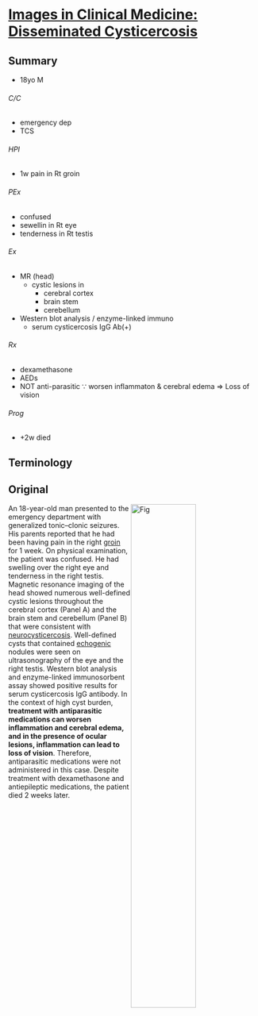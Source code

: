 <!--
Filename: 	2019-03-28_18M.md
Project: 	/Users/shume/Developer/physician/NEJM/IiCM
Author: 	shumez <https://github.com/shumez>
Created: 	2019-04-12 15:25:2
Modified: 	2019-05-31 16:21:12
-----
Copyright (c) 2019 shumez
-->

# [Images in Clinical Medicine: Disseminated Cysticercosis][2019_AbbasZafar_DevNishanth]

## Summary

* 18yo M

###### C/C
* emergency dep
* TCS

###### HPI
* 1w pain in Rt groin

###### PEx
* confused
* sewellin in Rt eye
* tenderness in Rt testis

###### Ex
* MR (head)
	* cystic lesions in 
		* cerebral cortex
		* brain stem
		* cerebellum
* Western blot analysis / enzyme-linked immuno
	* serum cysticercosis IgG Ab(+)

###### Rx
* dexamethasone
* AEDs
* NOT anti-parasitic &because; worsen inflammaton & cerebral edema  &rArr; Loss of vision

###### Prog
* +2w died 
		

## Terminology

## Original

[![Fig][fig]][fig]

An 18-year-old man presented to the emergency department with generalized tonic–clonic seizures. His parents reported that he had been having pain in the right [groin] for 1 week. On physical examination, the patient was confused. He had swelling over the right eye and tenderness in the right testis. Magnetic resonance imaging of the head showed numerous well-defined cystic lesions throughout the cerebral cortex (Panel A) and the brain stem and cerebellum (Panel B) that were consistent with [neurocysticercosis]. Well-defined cysts that contained [echogenic] nodules were seen on ultrasonography of the eye and the right testis. Western blot analysis and enzyme-linked immunosorbent assay showed positive results for serum cysticercosis IgG antibody. In the context of high cyst burden, **treatment with antiparasitic medications can worsen inflammation and cerebral edema, and in the presence of ocular lesions, inflammation can lead to loss of vision**. Therefore, antiparasitic medications were not administered in this case. Despite treatment with dexamethasone and antiepileptic medications, the patient died 2 weeks later.


##
<!-- ref -->
[2019_AbbasZafar_DevNishanth]: https://www.nejm.org/doi/full/10.1056/NEJMicm1810953

<!-- fig -->
[fig]: https://www.nejm.org/na101/home/literatum/publisher/mms/journals/content/nejm/2019/nejm_2019.380.issue-13/nejmicm1810953/20190322/images/img_medium/nejmicm1810953_f1.jpeg

<!-- term -->
[groin]: #terminology "鼠径部"
[neurocysticercosis]: #terminology "神経嚢虫症"
[echogenic]: #terminology "エコーを発生する"

<style type="text/css">
	img{width: 51%; float: right;}
</style>